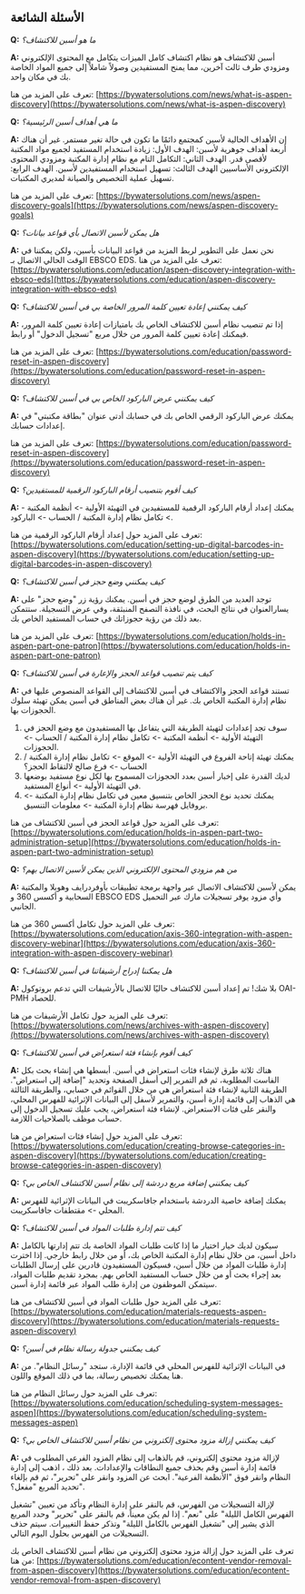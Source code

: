 ## الأسئلة الشائعة

**Q:** *ما هو أسبن للاكتشاف؟*

**A:** أسبن للاكتشاف هو نظام اكتشاف كامل الميزات يتكامل مع المحتوى الإلكتروني ومزودي طرف ثالث آخرين، مما يمنح المستفيدين وصولاً شاملاً إلى جميع المواد الخاصة بك في مكان واحد.

تعرف على المزيد من هنا: [https://bywatersolutions.com/news/what-is-aspen-discovery](https://bywatersolutions.com/news/what-is-aspen-discovery)


**Q:** *ما هي أهداف أسبن الرئيسية؟*

**A:** إن الأهداف الحالية لأسبن كمجتمع دائمًا ما تكون في حالة تغير مستمر. غير أن هناك أربعة أهداف جوهرية لأسبن:
الهدف الأول: زيادة استخدام المستفيد لجميع مواد المكتبة لأقصى قدر.
الهدف الثاني: التكامل التام مع نظام إدارة المكتبة ومزودي المحتوى الإلكتروني الأساسيين
الهدف الثالث: تسهيل استخدام المستفيدين لأسبن.
الهدف الرابع: تسهيل عملية التخصيص والصيانة لمديري المكتبات.

تعرف على المزيد من هنا: [https://bywatersolutions.com/news/aspen-discovery-goals](https://bywatersolutions.com/news/aspen-discovery-goals)


**Q:** *هل يمكن لأسبن الاتصال بأي قواعد بيانات؟*

**A:** نحن نعمل على التطوير لربط المزيد من قواعد البيانات بأسبن، ولكن يمكننا في الوقت الحالي الاتصال بـ EBSCO EDS.
تعرف على المزيد من هنا: [https://bywatersolutions.com/education/aspen-discovery-integration-with-ebsco-eds](https://bywatersolutions.com/education/aspen-discovery-integration-with-ebsco-eds)


**Q:** *كيف يمكنني إعادة تعيين كلمة المرور الخاصة بي في أسبن للاكتشاف؟*

**A:** إذا تم تنصيب نظام أسبن للاكتشاف الخاص بك بامتيازات إعادة تعيين كلمة المرور، فيمكنك إعادة تعيين كلمة المرور من خلال مربع "تسجيل الدخول" أو رابط.

تعرف على المزيد من هنا: [https://bywatersolutions.com/education/password-reset-in-aspen-discovery](https://bywatersolutions.com/education/password-reset-in-aspen-discovery)


**Q:** *كيف يمكنني عرض الباركود الخاص بي في أسبن للاكتشاف؟*

**A:** يمكنك عرض الباركود الرقمي الخاص بك في حسابك أدتى عنوان "بطاقة مكتبتي" في إعدادات حسابك.

تعرف على المزيد من هنا: [https://bywatersolutions.com/education/password-reset-in-aspen-discovery](https://bywatersolutions.com/education/password-reset-in-aspen-discovery)

**Q:** *كيف أقوم بتنصيب أرقام الباركود الرقمية للمستفيدين؟*

**A:** يمكنك إعداد أرقام الباركود الرقمية للمستفيدين في التهيئة الأولية -> أنظمة المكتبة -> تكامل نظام إدارة المكتبة / الحساب -> الباركود.

تعرف على المزيد حول إعداد أرقام الباركود الرقمية من هنا: [https://bywatersolutions.com/education/setting-up-digital-barcodes-in-aspen-discovery](https://bywatersolutions.com/education/setting-up-digital-barcodes-in-aspen-discovery)


**Q:** *كيف يمكنني وضع حجز في أسبن للاكتشاف؟*

**A:** توجد العديد من الطرق لوضع حجز في أسبن. يمكنك رؤية زر "وضع حجز" على يسارالعنوان في نتائج البحث، في نافذة التصفح المنبثقة، وفي عرض التسجيلة. ستتمكن بعد ذلك من رؤية حجوزاتك في حساب المستفيد الخاص بك.

تعرف على المزيد من هنا: [https://bywatersolutions.com/education/holds-in-aspen-part-one-patron](https://bywatersolutions.com/education/holds-in-aspen-part-one-patron)


**Q:** *كيف يتم تنصيب قواعد الحجز والإعارة في أسبن للاكتشاف؟*

**A:** تستند قواعد الحجز والاكتشاف في أسبن للاكتشاف إلى القواعد المنصوص عليها في نظام إدارة المكتبة الخاص بك. غير أن هناك بعض المناطق في أسبن يمكن تهيئة سلوك الحجوزات بها.

1. سوف تجد إعدادات لتهيئة الطريقة التي يتفاعل بها المستفيدون مع وضع الحجز في التهيئة الأولية -> أنظمة المكتبة -> تكامل نظام إدارة المكتبة / الحساب -> الحجوزات.
2. يمكنك تهيئة إتاحة الفروع في التهيئة الأولية -> الموقع -> تكامل نظام إدارة المكتبة / الحساب -> فرع صالح لالتقاط الحجز؟
3. لديك القدرة على إخبار أسبن بعدد الحجوزات المسموح بها لكل نوع مستفيد بوضعها في التهيئة الأولية -> أنواع المستفيد.
4. يمكنك تحديد نوع الحجز الخاص بتنسيق معين في تكامل نظام إدارة المكتبة -> بروفايل فهرسة نظام إدارة المكتبة -> معلومات التنسيق.

تعرف على المزيد حول قواعد الحجز في أسبن للاكتشاف من هنا: [https://bywatersolutions.com/education/holds-in-aspen-part-two-administration-setup](https://bywatersolutions.com/education/holds-in-aspen-part-two-administration-setup)


**Q:** *من هم مزودي المحتوى الإلكتروني الذين يمكن لأسبن الاتصال بهم؟*

**A:** يمكن لأسبن للاكتشاف الاتصال عبر واجهة برمجة تطبيقات بأوفردرايف وهوبلا والمكتبة السحابية و أكسس 360 و EBSCO EDS وأي مزود يوفر تسجيلات مارك عبر التحميل الجانبي.

تعرف على المزيد حول تكامل أكسس 360 من هنا: [https://bywatersolutions.com/education/axis-360-integration-with-aspen-discovery-webinar](https://bywatersolutions.com/education/axis-360-integration-with-aspen-discovery-webinar)


**Q:** *هل يمكننا إدراج أرشيفاتنا في أسبن للاكتشاف؟*

**A:** بلا شك! تم إعداد أسبن للاكتشاف حاليًا للاتصال بالأرشيفات التي تدعم بروتوكول OAI-PMH للحصاد.

تعرف على المزيد حول تكامل الأرشيفات من هنا: [https://bywatersolutions.com/news/archives-with-aspen-discovery](https://bywatersolutions.com/news/archives-with-aspen-discovery)


**Q:** *كيف أقوم بإنشاء فئة استعراض في أسبن للاكتشاف؟*

**A:** هناك ثلاثة طرق لإنشاء فئات استعراض في أسبن. أبسطها هي إنشاء بحث بكل الفاست المطلوبة، ثم قم التمرير إلى أسفل الصفحة وتحديد "إضافة إلى استعراض". الطريقة الثانية لإنشاء فئة استعراض هي من خلال القوائم في حسابي، والطريقة الثالثة هي الذهاب إلى قائمة إدارة أسبن، والتمرير لأسفل إلى البيانات الإثرائية للفهرس المحلي، والنقر على فئات الاستعراض. لإنشاء فئة استعراض، يجب عليك تسجيل الدخول إلى حساب موظف بالصلاحيات اللازمة.

تعرف على المزيد حول إنشاء فئات استعراض من هنا: [https://bywatersolutions.com/education/creating-browse-categories-in-aspen-discovery](https://bywatersolutions.com/education/creating-browse-categories-in-aspen-discovery)


**Q:** *كيف يمكنني إضافة مربع دردشة إلى نظام أسبن للاكتشاف الخاص بي؟*

**A:** يمكنك إضافة خاصية الدردشة باستخدام جافاسكريبت في البيانات الإثرائية للفهرس المحلي -> مقتطفات جافاسكريبت.


**Q:** *كيف تتم إدارة طلبات المواد في أسبن للاكتشاف؟*

**A:** سيكون لديك خيار اختيار ما إذا كانت طلبات المواد الخاصة بك تتم إدارتها بالكامل داخل أسبن، من خلال نظام إدارة المكتبة الخاص بك، أو من خلال رابط خارجي. إذا اخترت إدارة طلبات المواد من خلال أسبن، فسيكون المستفيدون قادرين على إرسال الطلبات بعد إجراء بحث أو من خلال حساب المستفيد الخاص بهم. بمجرد تقديم طلبات المواد، سيتمكن الموظفون من إدارة طلب المواد عبر قائمة إدارة أسبن.

تعرف على المزيد حول طلبات المواد في أسبن للاكتشاف من هنا: [https://bywatersolutions.com/education/materials-requests-aspen-discovery](https://bywatersolutions.com/education/materials-requests-aspen-discovery)


**Q:** *كيف يمكنني جدولة رسالة نظام في أسبن؟*

**A:** في البيانات الإثرائية للفهرس المحلي في قائمة الإدارة، ستجد "رسائل النظام". من هنا يمكنك تخصيص رسالة، بما في ذلك الموقع واللون.

تعرف على المزيد حول رسائل النظام من هنا: [https://bywatersolutions.com/education/scheduling-system-messages-aspen](https://bywatersolutions.com/education/scheduling-system-messages-aspen)


**Q:** *كيف يمكنني إزالة مزود محتوى إلكتروني من نظام أسبن للاكتشاف الخاص بي؟*

**A:** لإزالة مزود محتوى إلكتروني، قم بالذهاب إلى نظام المزود الفرعي المطلوب في قائمة إدارة أسبن وقم بحذف جميع النطاقات والإعدادات. بعد ذلك ، اذهب إلى إدارة النظام وانقر فوق "الأنظمة الفرعية". ابحث عن المزود وانقر على "تحرير"، ثم قم بإلغاء تحديد المربع "مفعل؟".

لإزالة التسجيلات من الفهرس، قم بالنقر على إدارة النظام وتأكد من تعيين "تشغيل الفهرس الكامل الليلة" على "نعم". إذا لم يكن معيناً، قم بالنقر على "تحرير" وحدد المربع الذي يشير إلى "تشغيل الفهرس بالكامل الليلة" وتذكر حفظ التغييرات. سيتم حذف التسجيلات من الفهرس بحلول اليوم التالي.

تعرف على المزيد حول إزالة مزود محتوى إلكتروني من نظام أسبن للاكتشاف الخاص بك من هنا: [https://bywatersolutions.com/education/econtent-vendor-removal-from-aspen-discovery](https://bywatersolutions.com/education/econtent-vendor-removal-from-aspen-discovery)
